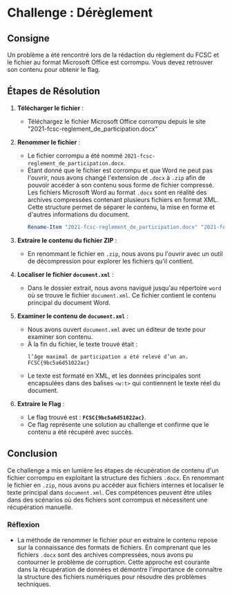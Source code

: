 # Challenge : Dérèglement

## Consigne
Un problème a été rencontré lors de la rédaction du règlement du FCSC et le fichier au format Microsoft Office est corrompu. Vous devez retrouver son contenu pour obtenir le flag.

## Étapes de Résolution

1. **Télécharger le fichier** :
   - Téléchargez le fichier Microsoft Office corrompu depuis le site "2021-fcsc-reglement_de_participation.docx"

2. **Renommer le fichier** :
   - Le fichier corrompu a été nommé `2021-fcsc-reglement_de_participation.docx`.
   - Étant donné que le fichier est corrompu et que Word ne peut pas l'ouvrir, nous avons changé l'extension de `.docx` à `.zip` afin de pouvoir accéder à son contenu sous forme de fichier compressé. Les fichiers Microsoft Word au format `.docx` sont en réalité des archives compressées contenant plusieurs fichiers en format XML. Cette structure permet de séparer le contenu, la mise en forme et d'autres informations du document.
     ```powershell
     Rename-Item "2021-fcsc-reglement_de_participation.docx" "2021-fcsc-reglement_de_participation.zip"
     ```

3. **Extraire le contenu du fichier ZIP** :
   - En renommant le fichier en `.zip`, nous avons pu l'ouvrir avec un outil de décompression pour explorer les fichiers qu'il contient.

4. **Localiser le fichier `document.xml`** :
   - Dans le dossier extrait, nous avons navigué jusqu'au répertoire `word` où se trouve le fichier `document.xml`. Ce fichier contient le contenu principal du document Word.

5. **Examiner le contenu de `document.xml`** :
   - Nous avons ouvert `document.xml` avec un éditeur de texte pour examiner son contenu.
   - À la fin du fichier, le texte trouvé était : 
     ```
     l’âge maximal de participation a été relevé d’un an. FCSC{9bc5a6d51022ac}
     ```
   - Le texte est formaté en XML, et les données principales sont encapsulées dans des balises `<w:t>` qui contiennent le texte réel du document.

6. **Extraire le Flag** :
   - Le flag trouvé est : **`FCSC{9bc5a6d51022ac}`**.
   - Ce flag représente une solution au challenge et confirme que le contenu a été récupéré avec succès.

## Conclusion
Ce challenge a mis en lumière les étapes de récupération de contenu d'un fichier corrompu en exploitant la structure des fichiers `.docx`. En renommant le fichier en `.zip`, nous avons pu accéder aux fichiers internes et localiser le texte principal dans `document.xml`. Ces compétences peuvent être utiles dans des scénarios où des fichiers sont corrompus et nécessitent une récupération manuelle.

### Réflexion
- La méthode de renommer le fichier pour en extraire le contenu repose sur la connaissance des formats de fichiers. En comprenant que les fichiers `.docx` sont des archives compressées, nous avons pu contourner le problème de corruption. Cette approche est courante dans la récupération de données et démontre l'importance de connaître la structure des fichiers numériques pour résoudre des problèmes techniques.
